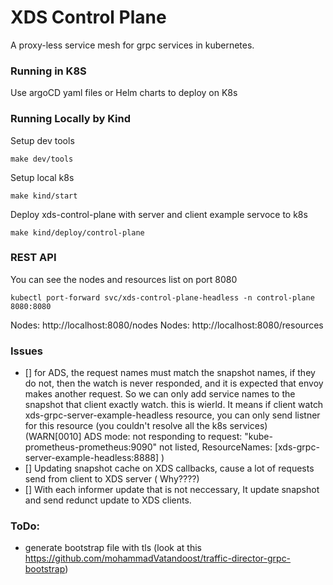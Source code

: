 # XDS Control Plane
A proxy-less service mesh for grpc services in kubernetes.

### Running in K8S

Use argoCD yaml files or Helm charts to deploy on K8s

### Running Locally by Kind
Setup dev tools
```shell
make dev/tools
```

Setup local k8s
```shell
make kind/start
```

Deploy xds-control-plane with server and client example servoce to k8s
```shell
make kind/deploy/control-plane
```

### REST API
You can see the nodes and resources list on port 8080
```shell
kubectl port-forward svc/xds-control-plane-headless -n control-plane 8080:8080
```
Nodes: http://localhost:8080/nodes
Nodes: http://localhost:8080/resources

### Issues
- [] for ADS, the request names must match the snapshot names, if they do not, then the watch is never responded, and it is expected that envoy makes another request. So we can only add service names to the snapshot that client exactly watch. this is wierld. It means if client watch xds-grpc-server-example-headless resource, you can only send listner for this resource (you couldn't resolve all the k8s services)
(WARN[0010] ADS mode: not responding to request: "kube-prometheus-prometheus:9090" not listed, ResourceNames: [xds-grpc-server-example-headless:8888] )
- [] Updating snapshot cache on XDS callbacks, cause a lot of requests send from client to XDS server ( Why????)
- [] With each informer update that is not neccessary, It update snapshot and send redunct update to XDS clients.

### ToDo:
- generate bootstrap file with tls (look at this https://github.com/mohammadVatandoost/traffic-director-grpc-bootstrap)
